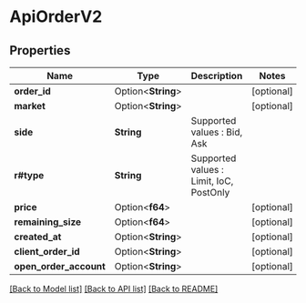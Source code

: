 # ApiOrderV2

## Properties

Name | Type | Description | Notes
------------ | ------------- | ------------- | -------------
**order_id** | Option<**String**> |  | [optional]
**market** | Option<**String**> |  | [optional]
**side** | **String** |  Supported values : Bid, Ask | 
**r#type** | **String** | Supported values : Limit, IoC, PostOnly | 
**price** | Option<**f64**> |  | [optional]
**remaining_size** | Option<**f64**> |  | [optional]
**created_at** | Option<**String**> |  | [optional]
**client_order_id** | Option<**String**> |  | [optional]
**open_order_account** | Option<**String**> |  | [optional]

[[Back to Model list]](../README.md#documentation-for-models) [[Back to API list]](../README.md#documentation-for-api-endpoints) [[Back to README]](../README.md)


